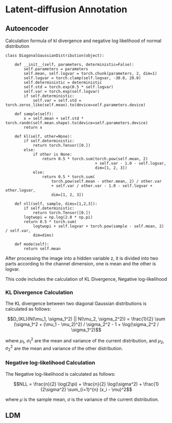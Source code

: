 # Latent-diffusion Annotation
## Autoencoder

Calculation formula of kl divergence and negative log likelihood of normal distribution
```
class DiagonalGaussianDistribution(object):

    def __init__(self, parameters, deterministic=False):
        self.parameters = parameters
        self.mean, self.logvar = torch.chunk(parameters, 2, dim=1)
        self.logvar = torch.clamp(self.logvar, -30.0, 20.0)
        self.deterministic = deterministic
        self.std = torch.exp(0.5 * self.logvar)
        self.var = torch.exp(self.logvar)
        if self.deterministic:
            self.var = self.std = torch.zeros_like(self.mean).to(device=self.parameters.device)
            
    def sample(self):
        x = self.mean + self.std * torch.randn(self.mean.shape).to(device=self.parameters.device)
        return x

    def kl(self, other=None):
        if self.deterministic:
            return torch.Tensor([0.])
        else:
            if other is None:
                return 0.5 * torch.sum(torch.pow(self.mean, 2)
                                       + self.var - 1.0 - self.logvar,
                                       dim=[1, 2, 3])
            else:
                return 0.5 * torch.sum(
                    torch.pow(self.mean - other.mean, 2) / other.var
                    + self.var / other.var - 1.0 - self.logvar + other.logvar,
                    dim=[1, 2, 3])

    def nll(self, sample, dims=[1,2,3]):
        if self.deterministic:
            return torch.Tensor([0.])
        logtwopi = np.log(2.0 * np.pi)
        return 0.5 * torch.sum(
            logtwopi + self.logvar + torch.pow(sample - self.mean, 2) / self.var,
            dim=dims)

    def mode(self):
        return self.mean
```
After processing the image into a hidden variable z, it is divided into two parts according to the channel dimension, one is mean and the other is logvar.

This code includes the calculation of KL Divergence, Negative log-likelihood

### KL Divergence Calculation

The KL divergence between two diagonal Gaussian distributions is calculated as follows:
  
  $$D_{KL}(N(\mu_1, \sigma_1^2) || N(\mu_2, \sigma_2^2)) = \frac{1}{2} \sum (\sigma_1^2 + (\mu_1 - \mu_2)^2) / \sigma_2^2 - 1 + \log(\sigma_2^2 / \sigma_1^2)$$

  where $\mu_1$, $\sigma_1^2$ are the mean and variance of the current distribution, and $\mu_2$, $\sigma_2^2$ are the mean and variance of the other distribution.

### Negative log-likelihood Calculation

The Negative log-likelihood is calculated as follows:

  $$NLL = \frac{n}{2} \log(2\pi) + \frac{n}{2} \log(\sigma^2) + \frac{1}{2\sigma^2} \sum_{i=1}^{n} (x_i - \mu)^2$$

  where $\mu$ is the sample mean, $\sigma$ is the variance of the current distribution.

## LDM
